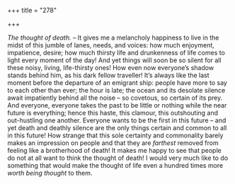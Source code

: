 +++
title = "278"

+++

*The thought of death.* – It gives me a melancholy happiness to live in the midst of this jumble of lanes, needs, and voices: how much enjoyment, impatience, desire; how much thirsty life and drunkenness of life comes to light every moment of the day\! And yet things will soon be so silent for all these noisy, living, life-thirsty ones\! How even now everyone’s shadow stands behind him, as his dark fellow traveller\! It’s always like the last moment before the departure of an emigrant ship: people have more to say to each other than ever; the hour is late; the ocean and its desolate silence await impatiently behind all the noise – so covetous, so certain of its prey. And everyone, everyone takes the past to be little or nothing while the near future is everything; hence this haste, this clamour, this outshouting and out-hustling one another. Everyone wants to be the first in this future – and yet death and deathly silence are the only things certain and common to all in this future\! How strange that this sole certainty and commonality barely makes an impression on people and that they are *farthest* removed from feeling like a brotherhood of death\! It makes me happy to see that people do not at all want to think the thought of death\! I would very much like to do something that would make the thought of life even a hundred times more *worth being thought* to them.


